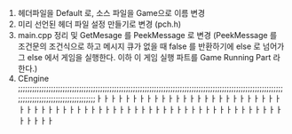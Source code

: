 1. 헤더파일을  Default 로, 소스 파일을 Game으로 이름 변경
2. 미리 선언된 헤더 파일 설정 만들기로 변경 (pch.h)
3. main.cpp 정리 및 GetMesage 를 PeekMessage 로 변경 (PeekMessage 를 조건문의 조건식으로 하고 메시지 큐가 없을 때 false 를 반환하기에 else 로 넘어가 그 else 에서 게임을 실행한다. 이하 이 게임 실행 파트를 Game Running Part 라 한다.)
4. CEngine ;;;;;;;;;;;;;;;;;;;;;;;;;;;;;;;;;;;;;;;;;;;;;;;;;;;;;;;;;;;;;;;;;;;;;;;;;;;;;;;;;;;;;;;;;;;;;;;;;;;;;;;;;;;;;;;;;;;;;;;;;;;;;;;;;;;;;;;;;;;;;;;;;;ㅏㅏㅏㅏㅏㅏㅏㅏㅏㅏㅏㅏㅏㅏㅏㅏㅏㅏㅏㅏㅏㅏㅏㅏㅏㅏㅏㅏㅏㅏㅏㅏㅏㅏㅏㅏㅏㅏㅏㅏㅏㅏㅏㅏㅏㅏㅏㅏㅏㅏㅏㅏㅏㅏㅏㅏㅏㅏㅏㅏㅏㅏㅏㅏㅏㅏㅏㅏ